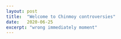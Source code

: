 ```yaml
---
layout: post
title:  "Welcome to Chinmoy controversies"
date:   2020-06-25
excerpt: "wrong immediately moment"
---
```

